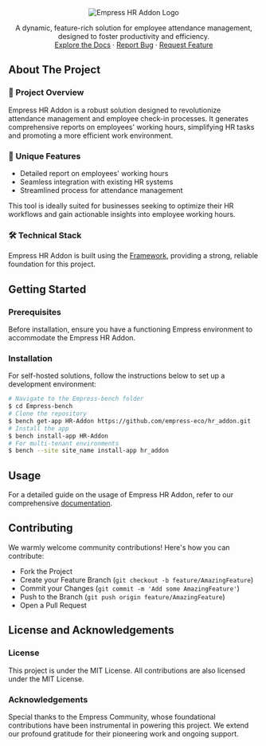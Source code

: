 <div align="center">
  <img src="https://grow.empress.eco/uploads/default/original/2X/1/1f1e1044d3864269d2a613577edb9763890422ab.png" alt="Empress HR Addon Logo"/>
</div>

<p align="center">
  A dynamic, feature-rich solution for employee attendance management, designed to foster productivity and efficiency.
  <br />
  <a href="https://grow.empress.eco/">Explore the Docs</a>
  ·
  <a href="https://github.com/empress-eco/hr_addon/issues">Report Bug</a>
  ·
  <a href="https://github.com/empress-eco/hr_addon/issues/new?assignees=&labels=&template=feature_request.md&title=">Request Feature</a>
</p>

## About The Project

### 📖 Project Overview
Empress HR Addon is a robust solution designed to revolutionize attendance management and employee check-in processes. It generates comprehensive reports on employees' working hours, simplifying HR tasks and promoting a more efficient work environment.

### 🌟 Unique Features
- Detailed report on employees' working hours
- Seamless integration with existing HR systems
- Streamlined process for attendance management

This tool is ideally suited for businesses seeking to optimize their HR workflows and gain actionable insights into employee working hours.

### 🛠 Technical Stack
Empress HR Addon is built using the [Framework](https://Empress.io/), providing a strong, reliable foundation for this project.

## Getting Started

### Prerequisites
Before installation, ensure you have a functioning Empress environment to accommodate the Empress HR Addon.

### Installation
For self-hosted solutions, follow the instructions below to set up a development environment:

```sh
# Navigate to the Empress-bench folder
$ cd Empress-bench
# Clone the repository
$ bench get-app HR-Addon https://github.com/empress-eco/hr_addon.git
# Install the app
$ bench install-app HR-Addon
# For multi-tenant environments
$ bench --site site_name install-app hr_addon
```

## Usage
For a detailed guide on the usage of Empress HR Addon, refer to our comprehensive [documentation](https://grow.empress.eco/). 

## Contributing
We warmly welcome community contributions! Here's how you can contribute:

- Fork the Project
- Create your Feature Branch (`git checkout -b feature/AmazingFeature`)
- Commit your Changes (`git commit -m 'Add some AmazingFeature'`)
- Push to the Branch (`git push origin feature/AmazingFeature`)
- Open a Pull Request

## License and Acknowledgements

### License
This project is under the MIT License. All contributions are also licensed under the MIT License.

### Acknowledgements
Special thanks to the Empress Community, whose foundational contributions have been instrumental in powering this project. We extend our profound gratitude for their pioneering work and ongoing support. 

<!-- MARKDOWN LINKS & IMAGES -->
